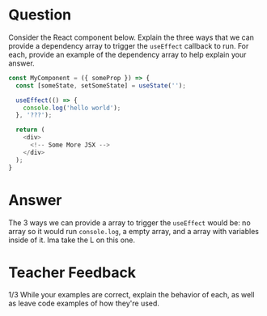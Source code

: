 # Question

Consider the React component below. Explain the three ways that we can provide a dependency array to trigger the `useEffect` callback to run. For each, provide an example of the dependency array to help explain your answer.

```js
const MyComponent = ({ someProp }) => {
  const [someState, setSomeState] = useState('');

  useEffect(() => {
    console.log('hello world');
  }, '???');

  return (
    <div>
      <!-- Some More JSX -->
    </div>
  );
}
```

# Answer
The  3 ways we can provide a array to trigger  the `useEffect` would be: no array  so it would run `console.log`, a empty array, and a array with variables inside of it. 
Ima take the L on this one.
# Teacher Feedback
1/3
While your examples are correct, explain the behavior of each, as well as leave code examples of how they're used. 
